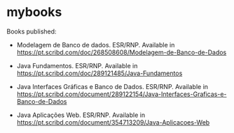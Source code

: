 # mybooks

Books published:

* Modelagem de Banco de dados. ESR/RNP. Available in https://pt.scribd.com/doc/268508608/Modelagem-de-Banco-de-Dados

* Java Fundamentos. ESR/RNP. Available in https://pt.scribd.com/doc/289121485/Java-Fundamentos

* Java Interfaces Gráficas e Banco de Dados. ESR/RNP. Available in https://pt.scribd.com/document/289122154/Java-Interfaces-Graficas-e-Banco-de-Dados

* Java Aplicações Web. ESR/RNP. Available in https://pt.scribd.com/document/354713209/Java-Aplicacoes-Web

